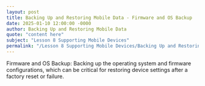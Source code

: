 ```yaml
---
layout: post
title: Backing Up and Restoring Mobile Data - Firmware and OS Backup
date: 2025-01-10 12:00:00 -0000
author: Backing Up and Restoring Mobile Data
quote: "content here"
subject: "Lesson 8 Supporting Mobile Devices"
permalink: "/Lesson 8 Supporting Mobile Devices/Backing Up and Restoring Mobile Data/Backing Up and Restoring Mobile Data - Firmware and OS Backup"
---
```


Firmware and OS Backup: Backing up the operating system and firmware configurations, which can be critical for restoring device settings after a factory reset or failure.
